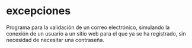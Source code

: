 # excepciones

Programa para la validación de un correo electrónico,  simulando la conexión de un usuario a un sitio web para el que ya se ha registrado,
sin necesidad de necesitar una contraseña.


